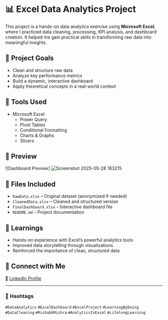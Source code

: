 # 📊 Excel Data Analytics Project

This project is a hands-on data analytics exercise using **Microsoft Excel**, where I practiced data cleaning, processing, KPI analysis, and dashboard creation. It helped me gain practical skills in transforming raw data into meaningful insights.

## 🎯 Project Goals

- Clean and structure raw data
- Analyze key performance metrics
- Build a dynamic, interactive dashboard
- Apply theoretical concepts in a real-world context

## 🧰 Tools Used

- Microsoft Excel
  - Power Query
  - Pivot Tables
  - Conditional Formatting
  - Charts & Graphs
  - Slicers

## 📸 Preview

![Dashboard Preview] ![Screenshot 2025-05-28 183215](https://github.com/user-attachments/assets/e6e17110-c9b9-4c6a-8f94-4fa039f1a582)
<!-- Replace with actual image if available -->

## 📂 Files Included

- `RawData.xlsx` – Original dataset (anonymized if needed)
- `CleanedData.xlsx` – Cleaned and structured version
- `FinalDashboard.xlsx` – Interactive dashboard file
- `README.md` – Project documentation

## 🙌 Learnings

- Hands-on experience with Excel’s powerful analytics tools
- Improved data storytelling through visualizations
- Reinforced the importance of clean, structured data

## 🔗 Connect with Me

💼 [LinkedIn Profile]([https://lnkd.in/dHNqTZ6X](https://www.linkedin.com/in/arun-prajapati-86b95b277/))

---

### 📌 Hashtags

`#DataAnalytics` `#ExcelDashboard` `#ExcelProject` `#LearningByDoing`  
`#DataCleaning` `#RishabhMishra` `#AnalyticsInExcel` `#LifelongLearning`
